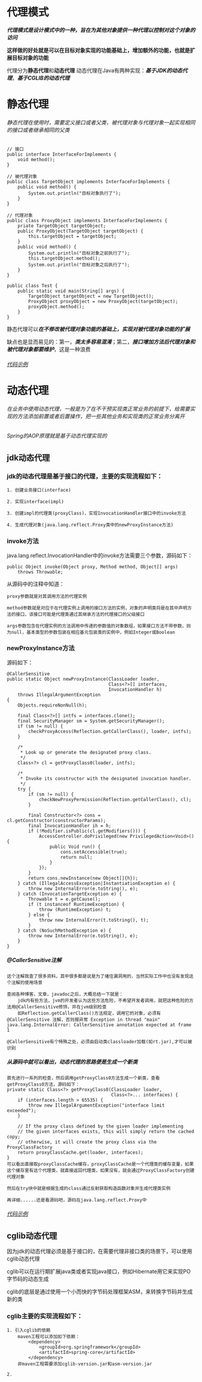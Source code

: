 # 代理模式

***代理模式是设计模式中的一种，旨在为其他对象提供一种代理以控制对这个对象的访问***

**这样做的好处就是可以在目标对象实现的功能基础上，增加额外的功能，也就是扩展目标对象的功能**

代理分为**静态代理**和**动态代理**
动态代理在Java有两种实现：***基于JDK的动态代理***，***基于CGLIB的动态代理***

# 静态代理

###### 静态代理在使用时，需要定义接口或者父类，被代理对象与代理对象一起实现相同的接口或者继承相同的父类

	// 接口
	public interface InterfaceForImplements {
		void method();
	}
	
	// 被代理对象
	public class TargetObject implements InterfaceForImplements {
		public void method() {
			System.out.println("目标对象执行了");
		}
	}
	
	// 代理对象
	public class ProxyObject implements InterfaceForImplements {
		priate TargetObject targetObject;
		public ProxyObject(TargetObject targetObject) {
			this.targetObject = targetObject;
		}
		public void method() {
			System.out.println("目标对象之前执行了");
			this.targetObject.method();
			System.out.println("目标对象之后执行了");
		}
	}
	
	public class Test {
		public static void main(String[] args) {
			TargetObject targetObject = new TargetObject();
			ProxyObject proxyObject = new ProxyObject(targetObject);
			proxyObject.method();
		}
	}
	
静态代理可以***在不修改被代理对象功能的基础上，实现对被代理对象功能的扩展***

缺点也是显而易见的：第一，***类太多容易混淆***；第二，***接口增加方法后代理对象和被代理对象都要维护***，这是一种浪费

###### [代码示例](https://github.com/zexiangzhang/Java-Base/tree/main/code_example/src/main/java/zzx/java/base/agent/staticAgent)

# 动态代理

###### 在业务中使用动态代理，一般是为了在不干预实现类正常业务的前提下，给需要实现的方法添加前置或者后置操作，把一些其他业务和实现类的正常业务分离开

###### Spring的AOP原理就是基于动态代理实现的

## jdk动态代理

### jdk的动态代理是基于接口的代理，主要的实现流程如下：

	1. 创建业务接口(interface)
	
	2. 实现interface(impl)
	
	3. 创建impl的代理类(proxyClass)，实现InvocationHandler接口中的invoke方法
	
	4. 生成代理对象(java.lang.reflect.Proxy类中的newProxyInstance方法)
	
### invoke方法

java.lang.reflect.InvocationHandler中的invoke方法需要三个参数，源码如下：

	public Object invoke(Object proxy, Method method, Object[] args)
		throws Throwable;
		
从源码中的注释中知道：

	proxy参数就是对其调用方法的代理实例
		
	method参数就是对应于在代理实例上调用的接口方法的实例，对象的声明类将是在其中声明方法的接口，该接口可能是代理类通过其继承方法的代理接口的父级接口
		
	args参数包含在代理实例的方法调用中传递的参数值的对象数组，如果接口方法不带参数，则为null，基本类型的参数包装在相应基元包装类的实例中，例如Integer或Boolean

### newProxyInstance方法

源码如下：

	@CallerSensitive
    public static Object newProxyInstance(ClassLoader loader,
                                          Class<?>[] interfaces,
                                          InvocationHandler h)
        throws IllegalArgumentException
    {
        Objects.requireNonNull(h);

        final Class<?>[] intfs = interfaces.clone();
        final SecurityManager sm = System.getSecurityManager();
        if (sm != null) {
            checkProxyAccess(Reflection.getCallerClass(), loader, intfs);
        }

        /*
         * Look up or generate the designated proxy class.
         */
        Class<?> cl = getProxyClass0(loader, intfs);

        /*
         * Invoke its constructor with the designated invocation handler.
         */
        try {
            if (sm != null) {
                checkNewProxyPermission(Reflection.getCallerClass(), cl);
            }

            final Constructor<?> cons = cl.getConstructor(constructorParams);
            final InvocationHandler ih = h;
            if (!Modifier.isPublic(cl.getModifiers())) {
                AccessController.doPrivileged(new PrivilegedAction<Void>() {
                    public Void run() {
                        cons.setAccessible(true);
                        return null;
                    }
                });
            }
            return cons.newInstance(new Object[]{h});
        } catch (IllegalAccessException|InstantiationException e) {
            throw new InternalError(e.toString(), e);
        } catch (InvocationTargetException e) {
            Throwable t = e.getCause();
            if (t instanceof RuntimeException) {
                throw (RuntimeException) t;
            } else {
                throw new InternalError(t.toString(), t);
            }
        } catch (NoSuchMethodException e) {
            throw new InternalError(e.toString(), e);
        }
    }

##### @CallerSensitive注解
	这个注解我查了很多资料，其中很多都是说是为了堵住漏洞用的，当然实际工作中也没有发现这个注解的使用场景
		
	查阅各种博客，文章，javadoc之后，大概总结一下就是：
		jdk内有些方法，jvm的开发者认为这些方法危险，不希望开发者调用，就把这种危险的方法用@CallerSensitive修饰，并在jvm级别检查
		如Reflection.getCallerClass()方法规定，调用它的对象，必须有@CallerSensitive 注解，否则报异常 Exception in thread "main" java.lang.InternalError: CallerSensitive annotation expected at frame 1
			
	@CallerSensitive有个特殊之处，必须由启动类classloader加载(如rt.jar),才可以被识别
	
##### 从源码中就可以看出，***动态代理的思路便是生成一个新类***

	首先进行一系列的检查，然后调用getProxyClass0方法生成一个新类，查看getProxyClass0方法，源码如下：
	private static Class<?> getProxyClass0(ClassLoader loader,
                                           Class<?>... interfaces) {
        if (interfaces.length > 65535) {
            throw new IllegalArgumentException("interface limit exceeded");
        }

        // If the proxy class defined by the given loader implementing
        // the given interfaces exists, this will simply return the cached copy;
        // otherwise, it will create the proxy class via the ProxyClassFactory
        return proxyClassCache.get(loader, interfaces);
    }
	可以看出直接取proxyClassCache缓存，proxyClassCache是一个代理类的缓存变量，如果这个缓存里有这个代理类，就直接返回代理类，如果没有，就会通过ProxyClassFactory创建代理对象
	
	然后在try块中就是根据生成的class通过反射获取构造函数对象并生成代理类实例
	
	再详细......还是看源码吧，源码在java.lang.reflect.Proxy中
	
###### [代码示例](https://github.com/zexiangzhang/Java-Base/tree/main/code_example/src/main/java/zzx/java/base/agent/dynamicAgent/agentOnJdk)

## cglib动态代理

因为jdk的动态代理必须是基于接口的，在需要代理非接口类的场景下，可以使用cglib动态代理

cglib可以在运行期扩展java类或者实现java接口，例如Hibernate用它来实现PO字节码的动态生成

cglib的底层是通过使用一个小而快的字节码处理框架ASM，来转换字节码并生成新的类

### cglib主要的实现流程如下：

	1. 引入cglib的依赖
		maven工程可以添加如下依赖：
			<dependency>
				<groupId>org.springframework</groupId>
				<artifactId>spring-core</artifactId>
			</dependency>
		非maven工程需要添加cglib-version.jar和asm-version.jar
		
	2. 

	
	
	
	
	
	
	
	
	
	

